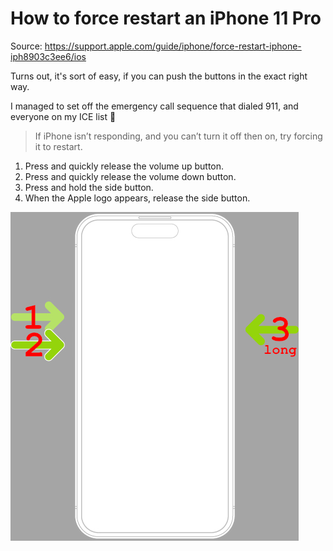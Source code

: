# How to force restart an iPhone 11 Pro

Source: <https://support.apple.com/guide/iphone/force-restart-iphone-iph8903c3ee6/ios>

Turns out, it's sort of easy, if you can push the buttons in the exact right way.

I managed to set off the emergency call sequence that dialed 911, and everyone on my ICE list :facepalm: 

> If iPhone isn’t responding, and you can’t turn it off then on, try forcing it to restart.

1. Press and quickly release the volume up button.
2. Press and quickly release the volume down button.
3. Press and hold the side button.
4. When the Apple logo appears, release the side button.

![link text](../../images/iphone-reset-sequence.jpg)

